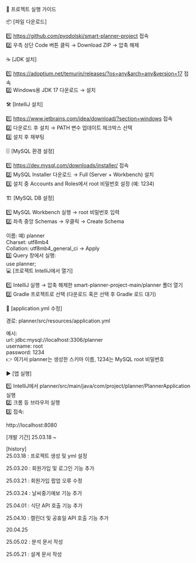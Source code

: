 🚀 프로젝트 실행 가이드

📦 [파일 다운로드]

1️⃣ https://github.com/pyodolski/smart-planner-project 접속<br>
2️⃣ 우측 상단 Code 버튼 클릭 → Download ZIP → 압축 해제

☕ [JDK 설치]

1️⃣ https://adoptium.net/temurin/releases/?os=any&arch=any&version=17 접속<br>
2️⃣ Windows용 JDK 17 다운로드 → 설치

🛠 [IntelliJ 설치]

1️⃣ https://www.jetbrains.com/idea/download/?section=windows 접속<br>
2️⃣ 다운로드 후 설치 → PATH 변수 업데이트 체크박스 선택<br>
3️⃣ 설치 후 재부팅

🗄 [MySQL 환경 설정]

1️⃣ https://dev.mysql.com/downloads/installer/ 접속<br>
2️⃣ MySQL Installer 다운로드 → Full (Server + Workbench) 설치<br>
3️⃣ 설치 중 Accounts and Roles에서 root 비밀번호 설정 (예: 1234)

🏗 [MySQL DB 설정]

1️⃣ MySQL Workbench 실행 → root 비밀번호 입력<br>
2️⃣ 좌측 중앙 Schemas → 우클릭 → Create Schema

이름: 예) planner<br>
Charset: utf8mb4<br>
Collation: utf8mb4_general_ci → Apply<br>
3️⃣ Query 창에서 실행:<br>
use planner;<br>
💻 [프로젝트 IntelliJ에서 열기]

1️⃣ IntelliJ 실행 → 압축 해제한 smart-planner-project-main/planner 폴더 열기<br>
2️⃣ Gradle 프로젝트로 선택 (다운로드 혹은 선택 후 Gradle 로드 대기)<br>

📝 [application.yml 수정]

경로: planner/src/resources/application.yml

예시:<br>
url: jdbc:mysql://localhost:3306/planner<br>
username: root<br>
password: 1234<br>
👉 여기서 planner는 생성한 스키마 이름, 1234는 MySQL root 비밀번호

▶ [앱 실행]

1️⃣ IntelliJ에서 planner/src/main/java/com/project/planner/PlannerApplication 실행<br>
2️⃣ 크롬 등 브라우저 실행<br>
3️⃣ 접속:<br>

http://localhost:8080

[개발 기간] 
  25.03.18 ~ 

[history]  
  25.03.18 : 프로젝트 생성 및 yml 설정
  
  25.03.20 : 회원가입 및 로그인 기능 추가
  
  25.03.21 : 회원가입 팝업 오류 수정
  
  25.03.24 : 날씨중기예보 기능 추가

  25.04.01 : 식단 API 호출 기능 추가 

  25.04.10 : 캘린더 및 공휴일 API 호출 기능 추가

  20.04.25

  25.05.02 : 분석 문서 작성

  25.05.21 : 설계 문서 작성
